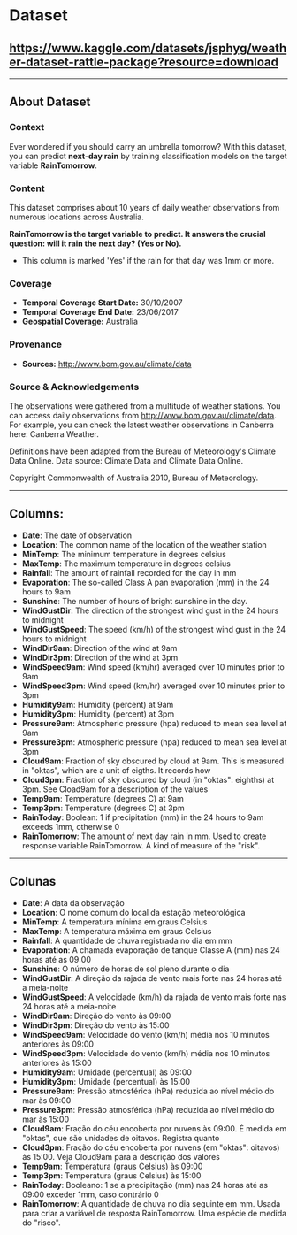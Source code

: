 # Dataset

## https://www.kaggle.com/datasets/jsphyg/weather-dataset-rattle-package?resource=download

---------------

## About Dataset
### Context
Ever wondered if you should carry an umbrella tomorrow? With this dataset, you can predict **next-day rain** by training classification models on the target variable **RainTomorrow**.

### Content
This dataset comprises about 10 years of daily weather observations from numerous locations across Australia.

**RainTomorrow is the target variable to predict. It answers the crucial question: will it rain the next day? (Yes or No).**

- This column is marked 'Yes' if the rain for that day was 1mm or more.

### Coverage
- **Temporal Coverage Start Date:** 30/10/2007
- **Temporal Coverage End Date:** 23/06/2017
- **Geospatial Coverage:** Australia

### Provenance
- **Sources:** http://www.bom.gov.au/climate/data



### Source & Acknowledgements
The observations were gathered from a multitude of weather stations. You can access daily observations from http://www.bom.gov.au/climate/data.
For example, you can check the latest weather observations in Canberra here: Canberra Weather.

Definitions have been adapted from the Bureau of Meteorology's Climate Data Online.
Data source: Climate Data and Climate Data Online.

Copyright Commonwealth of Australia 2010, Bureau of Meteorology.

---------------

## Columns:
- **Date**: The date of observation
- **Location**: The common name of the location of the weather station
- **MinTemp**: The minimum temperature in degrees celsius
- **MaxTemp**: The maximum temperature in degrees celsius
- **Rainfall**: The amount of rainfall recorded for the day in mm
- **Evaporation**: The so-called Class A pan evaporation (mm) in the 24 hours to 9am
- **Sunshine**: The number of hours of bright sunshine in the day.
- **WindGustDir**: The direction of the strongest wind gust in the 24 hours to midnight
- **WindGustSpeed**: The speed (km/h) of the strongest wind gust in the 24 hours to midnight
- **WindDir9am**: Direction of the wind at 9am
- **WindDir3pm**: Direction of the wind at 3pm
- **WindSpeed9am**: Wind speed (km/hr) averaged over 10 minutes prior to 9am
- **WindSpeed3pm**: Wind speed (km/hr) averaged over 10 minutes prior to 3pm
- **Humidity9am**: Humidity (percent) at 9am
- **Humidity3pm**: Humidity (percent) at 3pm
- **Pressure9am**: Atmospheric pressure (hpa) reduced to mean sea level at 9am
- **Pressure3pm**: Atmospheric pressure (hpa) reduced to mean sea level at 3pm
- **Cloud9am**: Fraction of sky obscured by cloud at 9am. This is measured in "oktas", which are a unit of eigths. It records how
- **Cloud3pm**: Fraction of sky obscured by cloud (in "oktas": eighths) at 3pm. See Cload9am for a description of the values
- **Temp9am**: Temperature (degrees C) at 9am
- **Temp3pm**: Temperature (degrees C) at 3pm
- **RainToday**: Boolean: 1 if precipitation (mm) in the 24 hours to 9am exceeds 1mm, otherwise 0
- **RainTomorrow**: The amount of next day rain in mm. Used to create response variable RainTomorrow. A kind of measure of the "risk".

---

## Colunas
- **Date**: A data da observação
- **Location**: O nome comum do local da estação meteorológica
- **MinTemp**: A temperatura mínima em graus Celsius
- **MaxTemp**: A temperatura máxima em graus Celsius
- **Rainfall**: A quantidade de chuva registrada no dia em mm
- **Evaporation**: A chamada evaporação de tanque Classe A (mm) nas 24 horas até as 09:00
- **Sunshine**: O número de horas de sol pleno durante o dia
- **WindGustDir**: A direção da rajada de vento mais forte nas 24 horas até a meia-noite
- **WindGustSpeed**: A velocidade (km/h) da rajada de vento mais forte nas 24 horas até a meia-noite
- **WindDir9am**: Direção do vento às 09:00
- **WindDir3pm**: Direção do vento às 15:00
- **WindSpeed9am**: Velocidade do vento (km/h) média nos 10 minutos anteriores às 09:00
- **WindSpeed3pm**: Velocidade do vento (km/h) média nos 10 minutos anteriores às 15:00
- **Humidity9am**: Umidade (percentual) às 09:00
- **Humidity3pm**: Umidade (percentual) às 15:00
- **Pressure9am**: Pressão atmosférica (hPa) reduzida ao nível médio do mar às 09:00
- **Pressure3pm**: Pressão atmosférica (hPa) reduzida ao nível médio do mar às 15:00
- **Cloud9am**: Fração do céu encoberta por nuvens às 09:00. É medida em "oktas", que são unidades de oitavos. Registra quanto
- **Cloud3pm**: Fração do céu encoberta por nuvens (em "oktas": oitavos) às 15:00. Veja Cloud9am para a descrição dos valores
- **Temp9am**: Temperatura (graus Celsius) às 09:00
- **Temp3pm**: Temperatura (graus Celsius) às 15:00
- **RainToday**: Booleano: 1 se a precipitação (mm) nas 24 horas até as 09:00 exceder 1mm, caso contrário 0
- **RainTomorrow**: A quantidade de chuva no dia seguinte em mm. Usada para criar a variável de resposta RainTomorrow. Uma espécie de medida do "risco".
